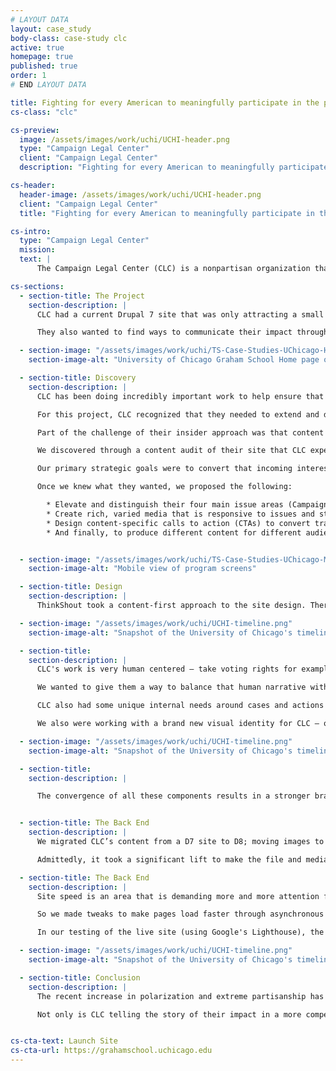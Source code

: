 ```yaml
---
# LAYOUT DATA
layout: case_study
body-class: case-study clc
active: true
homepage: true
published: true
order: 1
# END LAYOUT DATA

title: Fighting for every American to meaningfully participate in the political process.
cs-class: "clc"

cs-preview:
  image: /assets/images/work/uchi/UCHI-header.png
  type: "Campaign Legal Center"
  client: "Campaign Legal Center"
  description: "Fighting for every American to meaningfully participate in the political process."

cs-header:
  header-image: /assets/images/work/uchi/UCHI-header.png
  client: "Campaign Legal Center"
  title: "Fighting for every American to meaningfully participate in the political process."

cs-intro:
  type: "Campaign Legal Center"
  mission:
  text: |
      The Campaign Legal Center (CLC) is a nonpartisan organization that seeks to protect our democracy by fighting for the right of all Americans to participate in our political process. They work to protect voting rights, ensure fair elections, and fight for campaign finance reform by working with legislators to craft laws, demanding enforcement of election laws and regulations, and by litigating when necessary.

cs-sections:
  - section-title: The Project
    section-description: |
      CLC had a current Drupal 7 site that was only attracting a small audience (lawyers and researchers). They wanted something that would appeal more to the general population, and in doing so knew they’d have to remain competitive with other similar orgs in their field (the Brennan Center and the ACLU, for example).

      They also wanted to find ways to communicate their impact through plaintiff stories with a site that focused on the work they do to help people like you and me. And of course another key goal of the project was to grow their supporter list and collect donations to support their important work. Before we could do any of that though, we had to learn more about them through our discovery process to set the foundation for this work.

  - section-image: "/assets/images/work/uchi/TS-Case-Studies-UChicago-Homepage-Example-3.png"
    section-image-alt: "University of Chicago Graham School Home page on mobile and desktop screens"

  - section-title: Discovery
    section-description: |
      CLC has been doing incredibly important work to help ensure that every American has the right to meaningfully participate in the democratic process. For insiders, CLC is already a premier organization for making progress in a way that’s bipartisan and effective.

      For this project, CLC recognized that they needed to extend and deepen their influence on how reporters, the public, and lawmakers approach their mission.

      Part of the challenge of their insider approach was that content was framed in parallel to their organizational structure. They needed to connect that professional strength to the kind of stories that win over readers who come across their content for the first time.

      We discovered through a content audit of their site that CLC experienced dramatic pageview spikes to articles and press releases that had been shared by influencers, but those spikes didn’t translate into engagement and failed to cultivate long-term relationships with visitors.

      Our primary strategic goals were to convert that incoming interest into loyalty, and use those relationships to influence lawmakers and shape the narrative around participation in the democratic process.

      Once we knew what they wanted, we proposed the following:

        * Elevate and distinguish their four main issue areas (Campaign Finance, Ethics, Voting Rights, and Redistricting)
        * Create rich, varied media that is responsive to issues and stories of the day
        * Design content-specific calls to action (CTAs) to convert traffic spikes into a larger and more diverse supporter community
        * And finally, to produce different content for different audiences: press releases, breaking news, legal narratives for reporters/influencers; and personal stories and human interest for the general public


  - section-image: "/assets/images/work/uchi/TS-Case-Studies-UChicago-Mobile-Screens-3.png"
    section-image-alt: "Mobile view of program screens"

  - section-title: Design
    section-description: |
      ThinkShout took a content-first approach to the site design. There is a lot of dense information to disperse, so right away we knew we needed a flexible, clear typographic system. Additionally, CLC doesn't have a robust photo library (a common issue facing nonprofits), so we couldn't rely on images to carry the site.

  - section-image: "/assets/images/work/uchi/UCHI-timeline.png"
    section-image-alt: "Snapshot of the University of Chicago's timeline"

  - section-title:
    section-description: |
      CLC's work is very human centered — take voting rights for example. Voting is so core to the democratic process. It's an incredibly personal action, and one that strikes an emotional chord with many people no matter what side of the aisle you’re on. Their old site was virtually faceless, which just didn't fit with the on-the-ground work CLC does, and makes it difficult for visitors to truly connect with the work.

      We wanted to give them a way to balance that human narrative without sacrificing utilitarian content. The basic content strategy was to balance the facts (such as case details, documents) with expert opinion (op-eds, for instance) and then show impact (the human-centered narrative).

      CLC also had some unique internal needs around cases and actions — they needed a flexible, organized way to showcase all of the legal action they take, even when that action doesn’t relate specifically to a case. So we created the Cases and Actions content type to be an academic hub to house both case-specific information (ie: Gill v Whitford) and actions that support their four work areas.

      We also were working with a brand new visual identity for CLC — one that highlighted their bipartisanship and emphasized clean typography and bold, angular elements.

  - section-image: "/assets/images/work/uchi/UCHI-timeline.png"
    section-image-alt: "Snapshot of the University of Chicago's timeline"

  - section-title:
    section-description: |      

      The convergence of all these components results in a stronger brand for CLC and guides users towards deeper engagement — on the site and civically.


  - section-title: The Back End
    section-description: |
      We migrated CLC’s content from a D7 site to D8; moving images to media entities, placing redirects, url aliases, and entity references. It all sounds rather routine, but one thing the ThinkShout team found in this process is that the D8 Migration is still not ideal.

      Admittedly, it took a significant lift to make the file and media migration work for things like images embedded in WYSIWYG, redirects and url aliases. But because of the true collaboration and partnership between CLC and ThinkShout, we ended up in a great place: We built them a CMS that enables them to easily write stories, it provides flexibility in their content types, and have made it so the end user can find related content with greater ease.

  - section-title: The Back End
    section-description: |
      Site speed is an area that is demanding more and more attention from organizations we work with. M+R dedicated an entire section of their 2018 Benchmarks study to site speed, saying that “a one-second delay in page load time can lead to an 11% decrease in traffic, and significantly fewer conversions.” A drop in traffic like that isn’t something to gamble with if you’re a nonprofit seeking supporters and advocates.

      So we made tweaks to make pages load faster through asynchronous loading of some items, using every caching option available to us--including Pantheon’s advanced page cache. We also made sure all images were scaled to a reasonable size. There was of course also basic load testing to make sure CLC can handle a large amount of traffic; which is vital for when they’re mentioned in the news or receive any type of national coverage.

      In our testing of the live site (using Google's Lighthouse), the homepage consistently loads within 0.25 seconds* (the measure is Consistently Interactive).

  - section-image: "/assets/images/work/uchi/UCHI-timeline.png"
    section-image-alt: "Snapshot of the University of Chicago's timeline"

  - section-title: Conclusion
    section-description: |
      The recent increase in polarization and extreme partisanship has made CLC’s work more relevant than ever before. Work that as recently as a few years ago might have remained the specialized focus of researchers and legal minds is now must-read content for people on any side of the aisle. The launch of their beautiful, engaging new site has paid immediate dividends with increased time on site and pages per visit, which is a trend we expect to see increase as their newsworthy stories — on everything from Supreme Court gerrymandering cases to government ethics and campaign finance — reach a broader audience across every channel.

      Not only is CLC telling the story of their impact in a more compelling way, it’s also easier for them to do so with the new systems and tools at their disposal. Now the CLC team can focus on the mission at large, and that’s something to celebrate.


cs-cta-text: Launch Site
cs-cta-url: https://grahamschool.uchicago.edu
---
```


